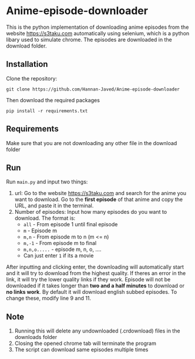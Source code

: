 # Anime-episode-downloader
This is the python implementation of downloading anime episodes from the website https://s3taku.com automatically using selenium, which is a python libary used to simulate chrome.
The episodes are downloaded in the download folder.
## Installation
Clone the repository:
```
git clone https://github.com/Hannan-Javed/Anime-episode-downloader
```
Then download the required packages
```shell
pip install -r requirements.txt
```
## Requirements 
Make sure that you are not downloading any other file in the download folder
## Run
Run `main.py` and input two things:
1. url: Go to the website https://s3taku.com and search for the anime you want to download. Go to the **first episode** of that anime and copy the URL, and paste it in the terminal.
2. Number of episodes: Input how many episodes do you want to download. The format is:
    - `all` - From episode 1 until final episode
    - `m` - Episode m
    - `m,n` - From episode m to n (m <= n)
    - `m,-1` - From episode m to final
    - `m,n,o.....` - episode m, n, o, ....
    - Can just enter `1` if its a movie

After inputting and clicking enter, the downloading will automatically start and it will try to download from the highest quality. If theres an error in the link, it will try the lower quality links if they work. Episode will not be downloaded if it takes longer than **two and a half minutes** to download or **no links work**.
By default it will download english subbed episodes. To change these, modify line 9 and 11.
## Note
1. Running this will delete any undownloaded (.crdownload) files in the downloads folder
2. Closing the opened chrome tab will terminate the program
3. The script can download same episodes multiple times